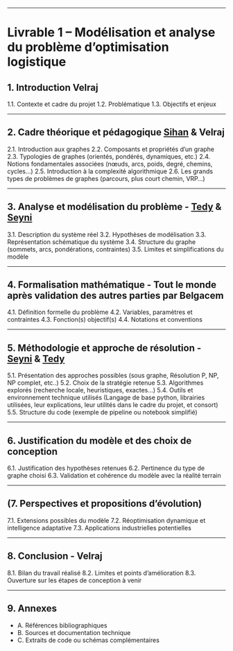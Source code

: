 
---

# **Livrable 1 – Modélisation et analyse du problème d’optimisation logistique**

## **1. Introduction** Velraj

1.1. Contexte et cadre du projet
1.2. Problématique
1.3. Objectifs et enjeux

---

## **2. Cadre théorique et pédagogique** [Sihan](https://www.linkedin.com/in/sihan-chen-619872253) & Velraj

2.1. Introduction aux graphes
2.2. Composants et propriétés d’un graphe
2.3. Typologies de graphes (orientés, pondérés, dynamiques, etc.)
2.4. Notions fondamentales associées (nœuds, arcs, poids, degré, chemins, cycles…)
2.5. Introduction à la complexité algorithmique
2.6. Les grands types de problèmes de graphes (parcours, plus court chemin, VRP…)

---

## **3. Analyse et modélisation du problème** - [Tedy](https://www.linkedin.com/in/tedy-nkenmegny-a2563835a) & [Seyni](https://www.linkedin.com/in/seyni-jr-balde)

3.1. Description du système réel
3.2. Hypothèses de modélisation
3.3. Représentation schématique du système
3.4. Structure du graphe (sommets, arcs, pondérations, contraintes)
3.5. Limites et simplifications du modèle

---

## **4. Formalisation mathématique** - Tout le monde après validation des autres parties par Belgacem

4.1. Définition formelle du problème
4.2. Variables, paramètres et contraintes
4.3. Fonction(s) objectif(s)
4.4. Notations et conventions

---

## **5. Méthodologie et approche de résolution** - [Seyni](https://www.linkedin.com/in/seyni-jr-balde) & [Tedy](https://www.linkedin.com/in/tedy-nkenmegny-a2563835a)

5.1. Présentation des approches possibles (sous graphe, Résolution P, NP, NP complet, etc..)
5.2. Choix de la stratégie retenue
5.3. Algorithmes explorés (recherche locale, heuristiques, exactes…)
5.4. Outils et environnement technique utilisés (Langage de base python, librairies utilisées, leur explications, leur utilités dans le cadre du projet, et consort)
5.5. Structure du code (exemple de pipeline ou notebook simplifié)

---

## **6. Justification du modèle et des choix de conception** 

6.1. Justification des hypothèses retenues
6.2. Pertinence du type de graphe choisi
6.3. Validation et cohérence du modèle avec la réalité terrain

---

## **(7. Perspectives et propositions d’évolution**)
7.1. Extensions possibles du modèle
7.2. Réoptimisation dynamique et intelligence adaptative
7.3. Applications industrielles potentielles

---

## **8. Conclusion** - Velraj

8.1. Bilan du travail réalisé
8.2. Limites et points d’amélioration
8.3. Ouverture sur les étapes de conception à venir

---

## **9. Annexes**

* A. Références bibliographiques
* B. Sources et documentation technique
* C. Extraits de code ou schémas complémentaires
